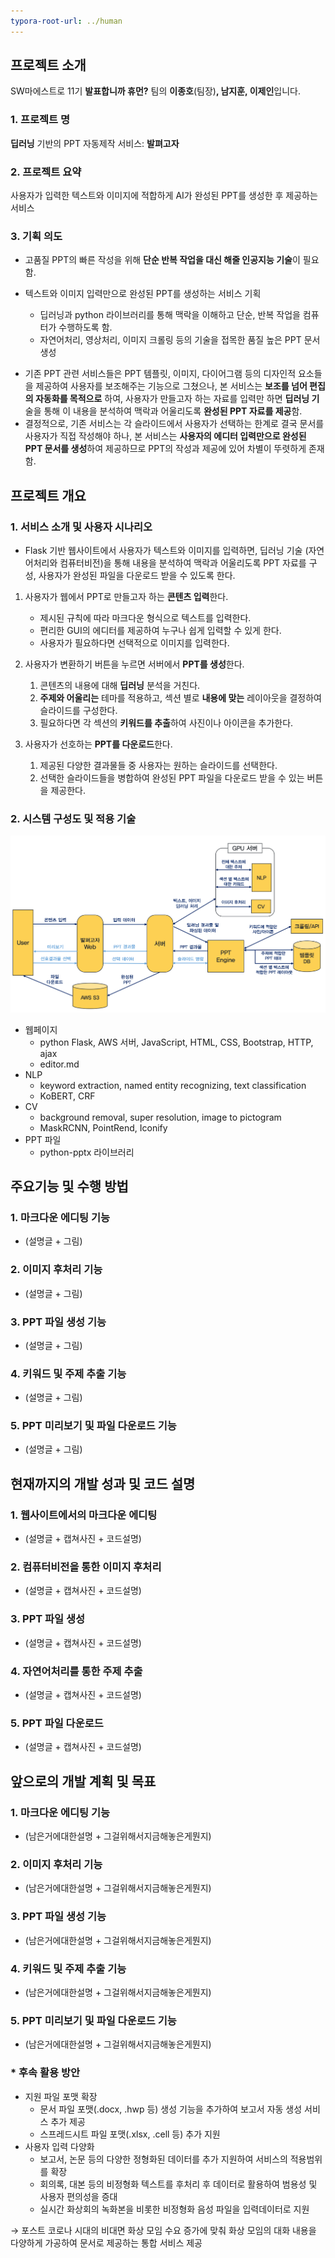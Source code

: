 ```yaml
---
typora-root-url: ../human
---
```


## 프로젝트 소개

SW마에스트로 11기 **발표합니까 휴먼?** 팀의 **이종호**(팀장)**, 남지훈, 이제인**입니다.

### 1. 프로젝트 명

**딥러닝** 기반의 PPT 자동제작 서비스: **발펴고자**

### 2. 프로젝트 요약
사용자가 입력한 텍스트와 이미지에 적합하게 AI가 완성된 PPT를 생성한 후 제공하는 서비스

### 3. 기획 의도

* 고품질 PPT의 빠른 작성을 위해 **단순 반복 작업을 대신 해줄 인공지능 기술**이 필요함.

* 텍스트와 이미지 입력만으로 완성된 PPT를 생성하는 서비스 기획
  * 딥러닝과 python 라이브러리를 통해 맥락을 이해하고 단순, 반복 작업을 컴퓨터가 수행하도록 함.
  * 자연어처리, 영상처리, 이미지 크롤링 등의 기술을 접목한 품질 높은 PPT 문서 생성

- 기존 PPT 관련 서비스들은 PPT 템플릿, 이미지, 다이어그램 등의 디자인적 요소들을 제공하여 사용자를 보조해주는 기능으로 그쳤으나, 본 서비스는 **보조를 넘어 편집의 자동화를 목적으로** 하여, 사용자가 만들고자 하는 자료를 입력만 하면 **딥러닝 기**술을 통해 이 내용을 분석하여 맥락과 어울리도록 **완성된 PPT 자료를 제공**함.
- 결정적으로, 기존 서비스는 각 슬라이드에서 사용자가 선택하는 한계로 결국 문서를 사용자가 직접 작성해야 하나, 본 서비스는 **사용자의 에디터 입력만으로 완성된 PPT 문서를 생성**하여 제공하므로 PPT의 작성과 제공에 있어 차별이 뚜렷하게 존재함.

## 프로젝트 개요

### 1. 서비스 소개 및 사용자 시나리오

* Flask 기반 웹사이트에서 사용자가 텍스트와 이미지를 입력하면, 딥러닝 기술 (자연어처리와 컴퓨터비전)을 통해 내용을 분석하여 맥락과 어울리도록 PPT 자료를 구성, 사용자가 완성된 파일을 다운로드 받을 수 있도록 한다.

1. 사용자가 웹에서 PPT로 만들고자 하는 **콘텐츠 입력**한다.
   - 제시된 규칙에 따라 마크다운 형식으로 텍스트를 입력한다.
   - 편리한 GUI의 에디터를 제공하여 누구나 쉽게 입력할 수 있게 한다.
   - 사용자가 필요하다면 선택적으로 이미지를 입력한다.

2. 사용자가 변환하기 버튼을 누르면 서버에서 **PPT를 생성**한다.
   1. 콘텐츠의 내용에 대해 **딥러닝** 분석을 거친다.
   2. **주제와 어울리는** 테마를 적용하고, 섹션 별로 **내용에 맞는** 레이아웃을 결정하여 슬라이드를 구성한다.
   3. 필요하다면 각 섹션의 **키워드를 추출**하여 사진이나 아이콘을 추가한다.
3. 사용자가 선호하는 **PPT를 다운로드**한다.
   1.  제공된 다양한 결과물들 중 사용자는 원하는 슬라이드를 선택한다.
   2. 선택한 슬라이드들을 병합하여 완성된 PPT 파일을 다운로드 받을 수 있는 버튼을 제공한다.

### 2. 시스템 구성도 및 적용 기술

<img src="/sysArchImage.png" style="zoom:67%;" />

* 웹페이지
  * python Flask, AWS 서버, JavaScript, HTML, CSS, Bootstrap, HTTP, ajax
  * editor.md
* NLP
  * keyword extraction, named entity recognizing, text classification
  * KoBERT, CRF
* CV
  * background removal, super resolution, image to pictogram
  * MaskRCNN, PointRend, Iconify
* PPT 파일
  * python-pptx 라이브러리

## 주요기능 및 수행 방법

### 1. 마크다운 에디팅 기능

* (설명글 + 그림)

### 2. 이미지 후처리 기능

* (설명글 + 그림)

### 3. PPT 파일 생성 기능

* (설명글 + 그림)

### 4. 키워드 및 주제 추출 기능

* (설명글 + 그림)

### 5. PPT 미리보기 및 파일 다운로드 기능

* (설명글 + 그림)

## 현재까지의 개발 성과 및 코드 설명

### 1. 웹사이트에서의 마크다운 에디팅

* (설명글 + 캡쳐사진 + 코드설명)

### 2. 컴퓨터비전을 통한 이미지 후처리

* (설명글 + 캡쳐사진 + 코드설명)

### 3. PPT 파일 생성

* (설명글 + 캡쳐사진 + 코드설명)

### 4. 자연어처리를 통한 주제 추출

* (설명글 + 캡쳐사진 + 코드설명)

### 5. PPT 파일 다운로드

* (설명글 + 캡쳐사진 + 코드설명)

## 앞으로의 개발 계획 및 목표

### 1. 마크다운 에디팅 기능

* (남은거에대한설명 + 그걸위해서지금해놓은게뭔지)

### 2. 이미지 후처리 기능

* (남은거에대한설명 + 그걸위해서지금해놓은게뭔지)

### 3. PPT 파일 생성 기능

* (남은거에대한설명 + 그걸위해서지금해놓은게뭔지)

### 4. 키워드 및 주제 추출 기능

* (남은거에대한설명 + 그걸위해서지금해놓은게뭔지)

### 5. PPT 미리보기 및 파일 다운로드 기능

* (남은거에대한설명 + 그걸위해서지금해놓은게뭔지)

### * 후속 활용 방안

* 지원 파일 포맷 확장
  * 문서 파일 포맷(.docx, .hwp 등) 생성 기능을 추가하여 보고서 자동 생성 서비스 추가 제공
  * 스프레드시트 파일 포맷(.xlsx, .cell 등) 추가 지원
* 사용자 입력 다양화
  * 보고서, 논문 등의 다양한 정형화된 데이터를 추가 지원하여 서비스의 적용범위를 확장
  * 회의록, 대본 등의 비정형화 텍스트를 후처리 후 데이터로 활용하여 범용성 및 사용자 편의성을 증대
  * 실시간 화상회의 녹화본을 비롯한 비정형화 음성 파일을 입력데이터로 지원

→ 포스트 코로나 시대의 비대면 화상 모임 수요 증가에 맞춰 화상 모임의 대화 내용을 다양하게 가공하여 문서로 제공하는 통합 서비스 제공